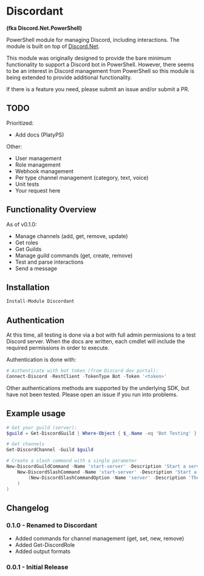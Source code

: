 # Discordant

**(fka Discord.Net.PowerShell)**

PowerShell module for managing Discord, including interactions. The module is built on top of [Discord.Net](https://github.com/discord-net/Discord.Net).

This module was originally designed to provide the bare minimum functionality to support a Discord bot in PowerShell. However, there seems to be an interest in Discord management from PowerShell so this module is being extended to provide additional functionality.

If there is a feature you need, please submit an issue and/or submit a PR.

## TODO

Prioritized:

- Add docs (PlatyPS)

Other:

- User management
- Role management
- Webhook management
- Per type channel management (category, text, voice)
- Unit tests
- Your request here

## Functionality Overview

As of v0.1.0:

- Manage channels (add, get, remove, update)
- Get roles
- Get Guilds
- Manage guild commands (get, create, remove)
- Test and parse interactions
- Send a message

## Installation

```powershell
Install-Module Discordant
```

## Authentication

At this time, all testing is done via a bot with full admin permissions to a test Discord server. When the docs are written, each cmdlet will include the required permissions in order to execute.

Authentication is done with:

```powershell
# Authenticate with bot token (from Discord dev portal):
Connect-Discord -RestClient -TokenType Bot -Token '<token>'
```

Other authentications methods are supported by the underlying SDK, but have not been tested. Please open an issue if you run into problems.

## Example usage

```powershell
# Get your guild (server):
$guild = Get-DiscordGuild | Where-Object { $_.Name -eq 'Bot Testing' }

# Get channels
Get-DiscordChannel -Guild $guild

# Create a slash command with a single parameter
New-DiscordGuildCommand -Name 'start-server' -Description 'Start a server' -Guild $guild -CommandBuilder (
    New-DiscordSlashCommand -Name 'start-server' -Description 'Start a server' -Options @(
        (New-DiscordSlashCommandOption -Name 'server' -Description 'The selected server' -Type String)
    )
)
```

## Changelog

### 0.1.0 - Renamed to Discordant

- Added commands for channel management (get, set, new, remove)
- Added Get-DiscordRole
- Added output formats

### 0.0.1 - Initial Release
